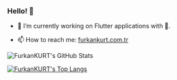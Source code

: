 ### Hello! 👋
- 🔭 I’m currently working on Flutter applications with 💙.

- 📫 How to reach me: [furkankurt.com.tr](https://www.furkankurt.com.tr)

![FurkanKURT's GitHub Stats](https://github-readme-stats.vercel.app/api?username=furkankurt&show_icons=true&theme=cobalt)

[![FurkanKURT's Top Langs](https://github-readme-stats.vercel.app/api/top-langs/?username=furkankurt&layout=compact&hide=Python,c%2B%2B,makefile&langs_count=10)](https://github.com/anuraghazra/github-readme-stats)
